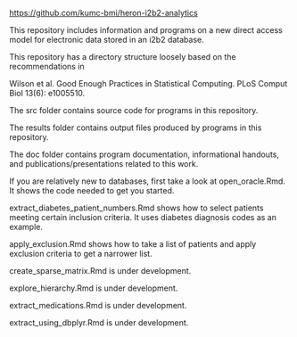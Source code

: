 https://github.com/kumc-bmi/heron-i2b2-analytics

This repository includes information and programs on a new
direct access model for electronic data stored in an i2b2
database.

This repository has a directory structure loosely based on 
the recommendations in

Wilson et al. Good Enough Practices in Statistical Computing. 
PLoS Comput Biol 13(6): e1005510.

The src folder contains source code for programs in this
repository.

The results folder contains output files produced by programs
in this repository.

The doc folder contains program documentation, informational
handouts, and publications/presentations related to this work.

If you are relatively new to databases, first take a look at 
open_oracle.Rmd. It shows the code needed to get you started.

extract_diabetes_patient_numbers.Rmd shows how to select patients
meeting certain inclusion criteria. It uses diabetes diagnosis
codes as an example.

apply_exclusion.Rmd shows how to take a list of patients
and apply exclusion criteria to get a narrower list.

create_sparse_matrix.Rmd is under development.

explore_hierarchy.Rmd is under development.

extract_medications.Rmd is under development.

extract_using_dbplyr.Rmd is under development.

